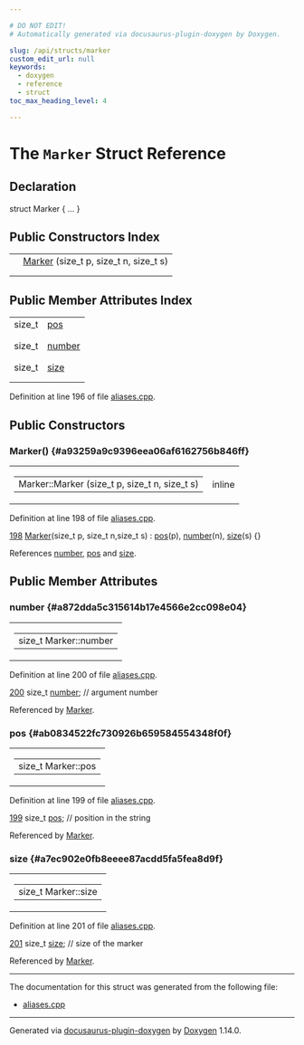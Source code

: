 ```yaml
---

# DO NOT EDIT!
# Automatically generated via docusaurus-plugin-doxygen by Doxygen.

slug: /api/structs/marker
custom_edit_url: null
keywords:
  - doxygen
  - reference
  - struct
toc_max_heading_level: 4

---
```


<div class="doxyPage">

# The `Marker` Struct Reference



## Declaration

<div class="doxyDeclaration">
struct Marker { ... }
</div>

## Public Constructors Index

<table class="doxyMembersIndex">

<tr class="doxyMemberIndexItem">
<td class="doxyMemberIndexItemType" align="left" valign="top"></td>
<td class="doxyMemberIndexItemName" align="left" valign="top"><a href="#a93259a9c9396eea06af6162756b846ff">Marker</a> (size_t p, size_t n, size_t s)</td>
</tr>
<tr class="doxyMemberIndexDescription">
<td class="doxyMemberIndexDescriptionLeft"></td>
<td class="doxyMemberIndexDescriptionRight">
</td>
</tr>
<tr class="doxyMemberIndexSeparator">
<td class="doxyMemberIndexSeparator" colspan="2"></td>
</tr>

</table>

## Public Member Attributes Index

<table class="doxyMembersIndex">

<tr class="doxyMemberIndexItem">
<td class="doxyMemberIndexItemType" align="left" valign="top">size_t</td>
<td class="doxyMemberIndexItemName" align="left" valign="top"><a href="#ab0834522fc730926b659584554348f0f">pos</a></td>
</tr>
<tr class="doxyMemberIndexDescription">
<td class="doxyMemberIndexDescriptionLeft"></td>
<td class="doxyMemberIndexDescriptionRight">
</td>
</tr>
<tr class="doxyMemberIndexSeparator">
<td class="doxyMemberIndexSeparator" colspan="2"></td>
</tr>

<tr class="doxyMemberIndexItem">
<td class="doxyMemberIndexItemType" align="left" valign="top">size_t</td>
<td class="doxyMemberIndexItemName" align="left" valign="top"><a href="#a872dda5c315614b17e4566e2cc098e04">number</a></td>
</tr>
<tr class="doxyMemberIndexDescription">
<td class="doxyMemberIndexDescriptionLeft"></td>
<td class="doxyMemberIndexDescriptionRight">
</td>
</tr>
<tr class="doxyMemberIndexSeparator">
<td class="doxyMemberIndexSeparator" colspan="2"></td>
</tr>

<tr class="doxyMemberIndexItem">
<td class="doxyMemberIndexItemType" align="left" valign="top">size_t</td>
<td class="doxyMemberIndexItemName" align="left" valign="top"><a href="#a7ec902e0fb8eeee87acdd5fa5fea8d9f">size</a></td>
</tr>
<tr class="doxyMemberIndexDescription">
<td class="doxyMemberIndexDescriptionLeft"></td>
<td class="doxyMemberIndexDescriptionRight">
</td>
</tr>
<tr class="doxyMemberIndexSeparator">
<td class="doxyMemberIndexSeparator" colspan="2"></td>
</tr>

</table>


<p>Definition at line 196 of file <a href="/web-doxygen/docs/api/files/src/aliases-cpp">aliases.cpp</a>.</p>


<div class="doxySectionDef">

## Public Constructors

### Marker() {#a93259a9c9396eea06af6162756b846ff}

<div class="doxyMemberItem">
<div class="doxyMemberProto">
<table class="doxyMemberLabels">
<tr class="doxyMemberLabels">
<td class="doxyMemberLabelsLeft">
<table class="doxyMemberName">
<tr>
<td class="doxyMemberName">Marker::Marker (size_t p, size_t n, size_t s)</td>
</tr>
</table>
</td>
<td class="doxyMemberLabelsRight">
<span class="doxyMemberLabels">
<span class="doxyMemberLabel inline">inline</span>
</span>
</td>
</tr>
</table>
</div>
<div class="doxyMemberDoc">



<p>Definition at line 198 of file <a href="/web-doxygen/docs/api/files/src/aliases-cpp">aliases.cpp</a>.</p>


<div class="doxyProgramListing">

<div class="doxyCodeLine"><span class="doxyLineNumber"><a href="#a93259a9c9396eea06af6162756b846ff">198</a></span><span class="doxyLineContent"><span class="doxyHighlight">  <a href="#a93259a9c9396eea06af6162756b846ff">Marker</a>(</span><span class="doxyHighlightKeywordType">size_t</span><span class="doxyHighlight"> p, </span><span class="doxyHighlightKeywordType">size_t</span><span class="doxyHighlight"> n,</span><span class="doxyHighlightKeywordType">size_t</span><span class="doxyHighlight"> s) : <a href="#ab0834522fc730926b659584554348f0f">pos</a>(p), <a href="#a872dda5c315614b17e4566e2cc098e04">number</a>(n), <a href="#a7ec902e0fb8eeee87acdd5fa5fea8d9f">size</a>(s) {}</span></span></div>

</div>


<p>References <a href="#a872dda5c315614b17e4566e2cc098e04">number</a>, <a href="#ab0834522fc730926b659584554348f0f">pos</a> and <a href="#a7ec902e0fb8eeee87acdd5fa5fea8d9f">size</a>.</p>

</div>
</div>

</div>

<div class="doxySectionDef">

## Public Member Attributes

### number {#a872dda5c315614b17e4566e2cc098e04}

<div class="doxyMemberItem">
<div class="doxyMemberProto">
<table class="doxyMemberLabels">
<tr class="doxyMemberLabels">
<td class="doxyMemberLabelsLeft">
<table class="doxyMemberName">
<tr>
<td class="doxyMemberName">size_t Marker::number</td>
</tr>
</table>
</td>
</tr>
</table>
</div>
<div class="doxyMemberDoc">



<p>Definition at line 200 of file <a href="/web-doxygen/docs/api/files/src/aliases-cpp">aliases.cpp</a>.</p>


<div class="doxyProgramListing">

<div class="doxyCodeLine"><span class="doxyLineNumber"><a href="#a872dda5c315614b17e4566e2cc098e04">200</a></span><span class="doxyLineContent"><span class="doxyHighlight">  </span><span class="doxyHighlightKeywordType">size_t</span><span class="doxyHighlight"> <a href="#a872dda5c315614b17e4566e2cc098e04">number</a>; </span><span class="doxyHighlightComment">// argument number</span></span></div>

</div>


<p>Referenced by <a href="#a93259a9c9396eea06af6162756b846ff">Marker</a>.</p>

</div>
</div>

### pos {#ab0834522fc730926b659584554348f0f}

<div class="doxyMemberItem">
<div class="doxyMemberProto">
<table class="doxyMemberLabels">
<tr class="doxyMemberLabels">
<td class="doxyMemberLabelsLeft">
<table class="doxyMemberName">
<tr>
<td class="doxyMemberName">size_t Marker::pos</td>
</tr>
</table>
</td>
</tr>
</table>
</div>
<div class="doxyMemberDoc">



<p>Definition at line 199 of file <a href="/web-doxygen/docs/api/files/src/aliases-cpp">aliases.cpp</a>.</p>


<div class="doxyProgramListing">

<div class="doxyCodeLine"><span class="doxyLineNumber"><a href="#ab0834522fc730926b659584554348f0f">199</a></span><span class="doxyLineContent"><span class="doxyHighlight">  </span><span class="doxyHighlightKeywordType">size_t</span><span class="doxyHighlight"> <a href="#ab0834522fc730926b659584554348f0f">pos</a>;    </span><span class="doxyHighlightComment">// position in the string</span></span></div>

</div>


<p>Referenced by <a href="#a93259a9c9396eea06af6162756b846ff">Marker</a>.</p>

</div>
</div>

### size {#a7ec902e0fb8eeee87acdd5fa5fea8d9f}

<div class="doxyMemberItem">
<div class="doxyMemberProto">
<table class="doxyMemberLabels">
<tr class="doxyMemberLabels">
<td class="doxyMemberLabelsLeft">
<table class="doxyMemberName">
<tr>
<td class="doxyMemberName">size_t Marker::size</td>
</tr>
</table>
</td>
</tr>
</table>
</div>
<div class="doxyMemberDoc">



<p>Definition at line 201 of file <a href="/web-doxygen/docs/api/files/src/aliases-cpp">aliases.cpp</a>.</p>


<div class="doxyProgramListing">

<div class="doxyCodeLine"><span class="doxyLineNumber"><a href="#a7ec902e0fb8eeee87acdd5fa5fea8d9f">201</a></span><span class="doxyLineContent"><span class="doxyHighlight">  </span><span class="doxyHighlightKeywordType">size_t</span><span class="doxyHighlight"> <a href="#a7ec902e0fb8eeee87acdd5fa5fea8d9f">size</a>;   </span><span class="doxyHighlightComment">// size of the marker</span></span></div>

</div>


<p>Referenced by <a href="#a93259a9c9396eea06af6162756b846ff">Marker</a>.</p>

</div>
</div>

</div>

<hr/>

The documentation for this struct was generated from the following file:

<ul>
<li><a href="/web-doxygen/docs/api/files/src/aliases-cpp">aliases.cpp</a></li>
</ul>

<hr/>

<p class="doxyGeneratedBy">Generated via <a href="https://github.com/xpack/docusaurus-plugin-doxygen">docusaurus-plugin-doxygen</a> by <a href="https://www.doxygen.nl">Doxygen</a> 1.14.0.</p>

</div>
